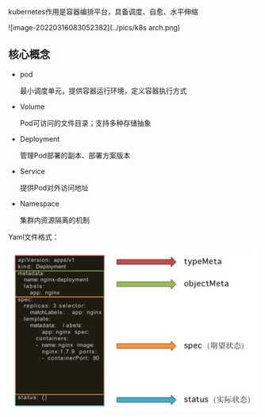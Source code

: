 kubernetes作用是容器编排平台，具备调度、自愈、水平伸缩

![image-20220316083052382](../pics/k8s arch.png)

## 核心概念

* pod

  最小调度单元，提供容器运行环境，定义容器执行方式

* Volume

  Pod可访问的文件目录；支持多种存储抽象

* Deployment

  管理Pod部署的副本、部署方案版本

* Service

  提供Pod对外访问地址

* Namespace

  集群内资源隔离的机制



Yaml文件格式：

![image-20220211105319191](../pics/image-20220211105319191.png)